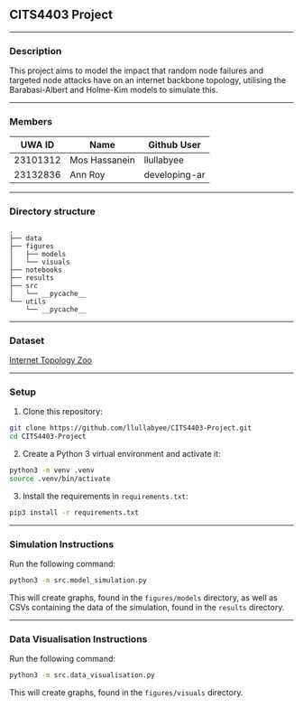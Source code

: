 ## CITS4403 Project

---
### Description
This project aims to model the impact that random node failures and targeted node attacks have on an internet backbone topology, utilising the Barabasi-Albert and Holme-Kim models to simulate this.

---

### Members
| UWA ID   | Name          | Github User   |
|----------|---------------|---------------|
| 23101312 | Mos Hassanein | llullabyee    |
| 23132836 | Ann  Roy      | developing-ar |

---

### Directory structure

```
.
├── data
├── figures
│   ├── models
│   └── visuals
├── notebooks
├── results
├── src
│   └── __pycache__
└── utils
    └── __pycache__
```

---

### Dataset
[Internet Topology Zoo](https://github.com/sk2/topologyzoo/)

---

### Setup
1. Clone this repository:
```bash
git clone https://github.com/llullabyee/CITS4403-Project.git
cd CITS4403-Project
```

2. Create a Python 3 virtual environment and activate it:
```bash
python3 -m venv .venv
source .venv/bin/activate
```

3. Install the requirements in `requirements.txt`:
```bash
pip3 install -r requirements.txt
```

---

### Simulation Instructions
Run the following command:
```bash
python3 -m src.model_simulation.py
```

This will create graphs, found in the `figures/models` directory, as well as CSVs containing the data of the simulation, found in the `results` directory.

---

### Data Visualisation Instructions

Run the following command:

```bash
python3 -m src.data_visualisation.py
```

This will create graphs, found in the `figures/visuals` directory.